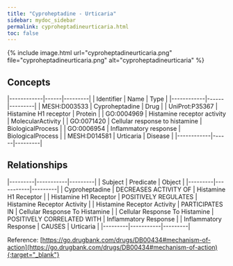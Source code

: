 ```yaml
---
title: "Cyproheptadine - Urticaria"
sidebar: mydoc_sidebar
permalink: cyproheptadineurticaria.html
toc: false 
---
```


{% include image.html url="cyproheptadineurticaria.png" file="cyproheptadineurticaria.png" alt="cyproheptadineurticaria" %}

## Concepts

|------------|------|---------|
| Identifier | Name | Type    |
|------------|------|---------|
| MESH:D003533 | Cyproheptadine | Drug |
| UniProt:P35367 | Histamine H1 receptor | Protein |
| GO:0004969 | Histamine receptor activity | MolecularActivity |
| GO:0071420 | Cellular response to histamine | BiologicalProcess |
| GO:0006954 | Inflammatory response | BiologicalProcess |
| MESH:D014581 | Urticaria | Disease |
|------------|------|---------|

## Relationships

|---------|-----------|---------|
| Subject | Predicate | Object  |
|---------|-----------|---------|
| Cyproheptadine | DECREASES ACTIVITY OF | Histamine H1 Receptor |
| Histamine H1 Receptor | POSITIVELY REGULATES | Histamine Receptor Activity |
| Histamine Receptor Activity | PARTICIPATES IN | Cellular Response To Histamine |
| Cellular Response To Histamine | POSITIVELY CORRELATED WITH | Inflammatory Response |
| Inflammatory Response | CAUSES | Urticaria |
|---------|-----------|---------|

Reference: [https://go.drugbank.com/drugs/DB00434#mechanism-of-action](https://go.drugbank.com/drugs/DB00434#mechanism-of-action){:target="_blank"}